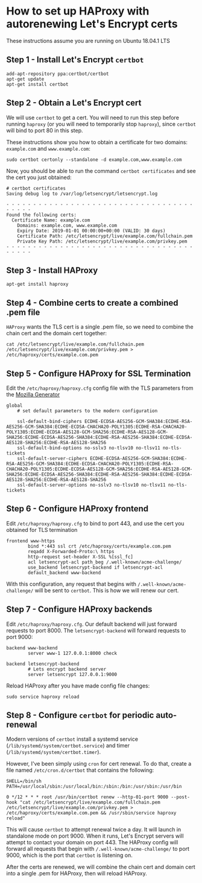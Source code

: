 # How to set up HAProxy with autorenewing Let's Encrypt certs

These instructions assume you are running on Ubuntu 18.04.1 LTS


## Step 1 - Install Let's Encrypt `certbot`

```
add-apt-repository ppa:certbot/certbot
apt-get update
apt-get install certbot
```


## Step 2 - Obtain a Let's Encrypt cert

We will use `certbot` to get a cert. You will need to run this step before running `haproxy` (or you will need to temporarily stop `haproxy`), since `certbot` will bind to port 80 in this step.

These instructions show you how to obtain a certificate for two domains: `example.com` and `www.example.com`:

```
sudo certbot certonly --standalone -d example.com,www.example.com
```

Now, you should be able to run the command `certbot certificates` and see the cert you just obtained:

```
# certbot certificates
Saving debug log to /var/log/letsencrypt/letsencrypt.log

- - - - - - - - - - - - - - - - - - - - - - - - - - - - - - - - - - - - - - - -
Found the following certs:
  Certificate Name: example.com
    Domains: example.com, www.example.com
    Expiry Date: 2019-01-01 00:00:00+00:00 (VALID: 30 days)
    Certificate Path: /etc/letsencrypt/live/example.com/fullchain.pem
    Private Key Path: /etc/letsencrypt/live/example.com/privkey.pem
- - - - - - - - - - - - - - - - - - - - - - - - - - - - - - - - - - - - - - - -
```



## Step 3 - Install HAProxy

```
apt-get install haproxy
```


## Step 4 - Combine certs to create a combined .pem file

`HAProxy` wants the TLS cert is a single .pem file, so we need to combine the chain cert and the domain cert together:

```
cat /etc/letsencrypt/live/example.com/fullchain.pem /etc/letsencrypt/live/example.com/privkey.pem > /etc/haproxy/certs/example.com.pem
```


## Step 5 - Configure HAProxy for SSL Termination

Edit the `/etc/haproxy/haproxy.cfg` config file with the TLS parameters from the [Mozilla Generator](https://mozilla.github.io/server-side-tls/ssl-config-generator/?server=haproxy)

```
global
    # set default parameters to the modern configuration
    
    ssl-default-bind-ciphers ECDHE-ECDSA-AES256-GCM-SHA384:ECDHE-RSA-AES256-GCM-SHA384:ECDHE-ECDSA-CHACHA20-POLY1305:ECDHE-RSA-CHACHA20-POLY1305:ECDHE-ECDSA-AES128-GCM-SHA256:ECDHE-RSA-AES128-GCM-SHA256:ECDHE-ECDSA-AES256-SHA384:ECDHE-RSA-AES256-SHA384:ECDHE-ECDSA-AES128-SHA256:ECDHE-RSA-AES128-SHA256
    ssl-default-bind-options no-sslv3 no-tlsv10 no-tlsv11 no-tls-tickets
    ssl-default-server-ciphers ECDHE-ECDSA-AES256-GCM-SHA384:ECDHE-RSA-AES256-GCM-SHA384:ECDHE-ECDSA-CHACHA20-POLY1305:ECDHE-RSA-CHACHA20-POLY1305:ECDHE-ECDSA-AES128-GCM-SHA256:ECDHE-RSA-AES128-GCM-SHA256:ECDHE-ECDSA-AES256-SHA384:ECDHE-RSA-AES256-SHA384:ECDHE-ECDSA-AES128-SHA256:ECDHE-RSA-AES128-SHA256
    ssl-default-server-options no-sslv3 no-tlsv10 no-tlsv11 no-tls-tickets
```



## Step 6 - Configure HAProxy frontend

Edit `/etc/haproxy/haproxy.cfg` to bind to port 443, and use the cert you obtained for TLS termination

```
frontend www-https
        bind *:443 ssl crt /etc/haproxy/certs/example.com.pem
        reqadd X-Forwarded-Proto:\ https
        http-request set-header X-SSL %[ssl_fc]
        acl letsencrypt-acl path_beg /.well-known/acme-challenge/
        use_backend letsencrypt-backend if letsencrypt-acl
        default_backend www-backend
```

With this configuration, any request that begins with `/.well-known/acme-challenge/` will be sent to `certbot`. This is how we will renew our cert.



## Step 7 - Configure HAProxy backends

Edit `/etc/haproxy/haproxy.cfg`. Our default backend will just forward requests to port 8000. The `letsencrypt-backend` will forward requests to port 9000:

```
backend www-backend
        server www-1 127.0.0.1:8000 check

backend letsencrypt-backend
        # Lets encrypt backend server
        server letsencrypt 127.0.0.1:9000
```

Reload HAProxy after you have made config file changes:

```
sudo service haproxy reload
```



## Step 8 - Configure `certbot` for periodic auto-renewal

Modern versions of `certbot` install a systemd service (`/lib/systemd/system/certbot.service`) and timer (`/lib/systemd/system/certbot.timer`).

However, I've been simply using `cron` for cert renewal. To do that, create a file named `/etc/cron.d/certbot` that contains the following:

```
SHELL=/bin/sh
PATH=/usr/local/sbin:/usr/local/bin:/sbin:/bin:/usr/sbin:/usr/bin

0 */12 * * * root /usr/bin/certbot renew --http-01-port 9000 --post-hook "cat /etc/letsencrypt/live/example.com/fullchain.pem /etc/letsencrypt/live/example.com/privkey.pem > /etc/haproxy/certs/example.com.pem && /usr/sbin/service haproxy reload"
```

This will cause `certbot` to attempt renewal twice a day. It will launch in standalone mode on port 9000. When it runs, Let's Encrypt servers will attempt to contact your domain on port 443. The HAProxy config will forward all requests that begin with `/.well-known/acme-challenge/` to port 9000, which is the port that `certbot` is listening on.

After the certs are renewed, we will combine the chain cert and domain cert into a single .pem for HAProxy, then will reload HAProxy.

